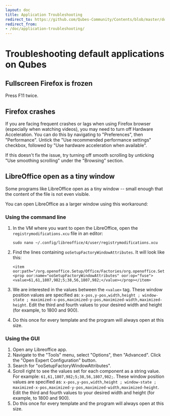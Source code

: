 ```yaml
---
layout: doc
title: Application Troubleshooting
redirect_to: https://github.com/Qubes-Community/Contents/blob/master/docs/troubleshooting/application-troubleshooting.md
redirect_from:
- /doc/application-troubleshooting/
---
```


# Troubleshooting default applications on Qubes #

## Fullscreen Firefox is frozen ##

Press F11 twice.

## Firefox crashes ##

If you are facing frequent crashes or lags when using Firefox browser (especially when watching videos), you may need to turn off Hardware Acceleration. You can do this by navigating to "Preferences", then "Performance". Untick the "Use recommended performance settings" checkbox, followed by "Use hardware acceleration when available". 

If this doesn't fix the issue, try turning off smooth scrolling by unticking "Use smoothing scrolling" under the "Browsing" section. 

## LibreOffice open as a tiny window ##

Some programs like LibreOffice  open as a tiny window -- small enough that the content of the file is not even visible. 

You can open LibreOffice as a larger window using this workaround:

### Using the command line
1. In the VM where you want to open the LibreOffice, open the `registrymodifications.xcu` file in an editor:
    ~~~
    sudo nano ~/.config/libreoffice/4/user/registrymodifications.xcu
    ~~~

2. Find the lines containing `ooSetupFactoryWindowAttributes`. It will look like this:
    ~~~
    <item oor:path="/org.openoffice.Setup/Office/Factories/org.openoffice.Setup:Factory['com.sun.star.sheet.SpreadsheetDocument']"><prop oor:name="ooSetupFactoryWindowAttributes" oor:op="fuse"><value>61,61,1807,982;5;38,56,1807,982;</value></prop></item>
    ~~~

3. We are interested in the values between the `<value>` tag. These window position values are specified as: `x-pos,y-pos,width,height ; window-state ; maximized-x-pos,maximized-y-pos,maximized-width,maximized-height`. Edit the third and fourth values to your desired width and height (for example, to 1800 and 900).
4. Do this once for every template and the program will always open at this size.

### Using the GUI
1. Open any Libreoffice app.
2. Navigate to the "Tools" menu, select "Options", then "Advanced". Click the "Open Expert Configuration" button.
3. Search for "ooSetupFactoryWindowAttributes".
4. Scroll right to see the values set for each component as a string value. For example:  `61,61,1807,982;5;38,56,1807,982;`. These window position values are specified as: `x-pos,y-pos,width,height ; window-state ; maximized-x-pos,maximized-y-pos,maximized-width,maximized-height`. Edit the third and fourth values to your desired width and height (for example, to 1800 and 900).
5. Do this once for every template and the program will always open at this size.

